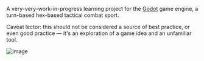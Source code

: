 A very-very-work-in-progress learning project for the [Godot](https://godotengine.org/) game engine, a turn-based hex-based tactical combat sport.

Caveat lector: this should not be considered a source of best practice, or even good practice — it's an exploration of a game idea and an unfamiliar tool.

![image](https://github.com/devencire/godot-conduit/assets/1334553/24223909-88ee-4c4d-91ec-7478c53a23f9)
